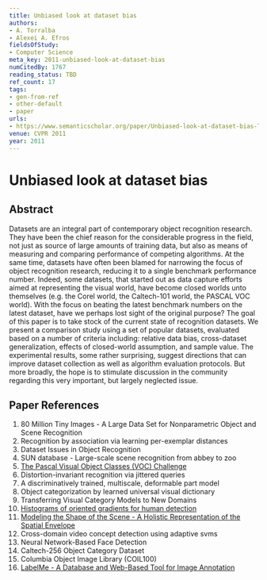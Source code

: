 ```yaml
---
title: Unbiased look at dataset bias
authors:
- A. Torralba
- Alexei A. Efros
fieldsOfStudy:
- Computer Science
meta_key: 2011-unbiased-look-at-dataset-bias
numCitedBy: 1767
reading_status: TBD
ref_count: 17
tags:
- gen-from-ref
- other-default
- paper
urls:
- https://www.semanticscholar.org/paper/Unbiased-look-at-dataset-bias-Torralba-Efros/0302bb2d5476540cfb21467473f5eca843caf90b?sort=total-citations
venue: CVPR 2011
year: 2011
---
```


# Unbiased look at dataset bias

## Abstract

Datasets are an integral part of contemporary object recognition research. They have been the chief reason for the considerable progress in the field, not just as source of large amounts of training data, but also as means of measuring and comparing performance of competing algorithms. At the same time, datasets have often been blamed for narrowing the focus of object recognition research, reducing it to a single benchmark performance number. Indeed, some datasets, that started out as data capture efforts aimed at representing the visual world, have become closed worlds unto themselves (e.g. the Corel world, the Caltech-101 world, the PASCAL VOC world). With the focus on beating the latest benchmark numbers on the latest dataset, have we perhaps lost sight of the original purpose? The goal of this paper is to take stock of the current state of recognition datasets. We present a comparison study using a set of popular datasets, evaluated based on a number of criteria including: relative data bias, cross-dataset generalization, effects of closed-world assumption, and sample value. The experimental results, some rather surprising, suggest directions that can improve dataset collection as well as algorithm evaluation protocols. But more broadly, the hope is to stimulate discussion in the community regarding this very important, but largely neglected issue.

## Paper References

1. 80 Million Tiny Images - A Large Data Set for Nonparametric Object and Scene Recognition
2. Recognition by association via learning per-exemplar distances
3. Dataset Issues in Object Recognition
4. SUN database - Large-scale scene recognition from abbey to zoo
5. [The Pascal Visual Object Classes (VOC) Challenge](2009-the-pascal-visual-object-classes-voc-challenge)
6. Distortion-invariant recognition via jittered queries
7. A discriminatively trained, multiscale, deformable part model
8. Object categorization by learned universal visual dictionary
9. Transferring Visual Category Models to New Domains
10. [Histograms of oriented gradients for human detection](2005-histograms-of-oriented-gradients-for-human-detection)
11. [Modeling the Shape of the Scene - A Holistic Representation of the Spatial Envelope](2004-modeling-the-shape-of-the-scene-a-holistic-representation-of-the-spatial-envelope)
12. Cross-domain video concept detection using adaptive svms
13. Neural Network-Based Face Detection
14. Caltech-256 Object Category Dataset
15. Columbia Object Image Library (COIL100)
16. [LabelMe - A Database and Web-Based Tool for Image Annotation](2007-labelme-a-database-and-web-based-tool-for-image-annotation)
